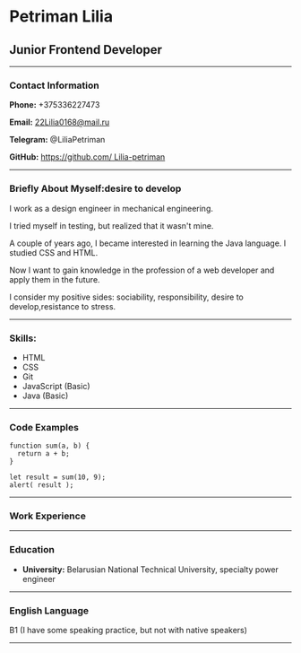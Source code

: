 # Petriman Lilia
## Junior Frontend Developer
******
### Contact Information
**Phone:** +375336227473


**Email:** 22Lilia0168@mail.ru


**Telegram:** @LiliaPetriman


**GitHub:** [https://github.com/
Lilia-petriman](Lilia-petriman)
******
### Briefly About Myself:desire to develop
I work as a design engineer in mechanical engineering.


I tried myself in testing, but realized that it wasn't mine.


A couple of years ago, I became interested in learning the Java language.  I studied CSS and HTML.


Now I want to gain knowledge in the profession of a web developer and apply them in the future.


I consider my positive sides: sociability, responsibility, desire to develop,resistance to stress. 
******
### Skills:
  + HTML
  + CSS
  + Git
  + JavaScript (Basic)
  + Java (Basic)
******
### Code Examples
```
function sum(a, b) {
  return a + b;
}

let result = sum(10, 9);
alert( result );
```
******
### Work Experience
******
### Education
  + **University:**  Belarusian National Technical University, specialty power engineer
******
### English Language
B1 (I have some speaking practice, but not with native speakers)
******


